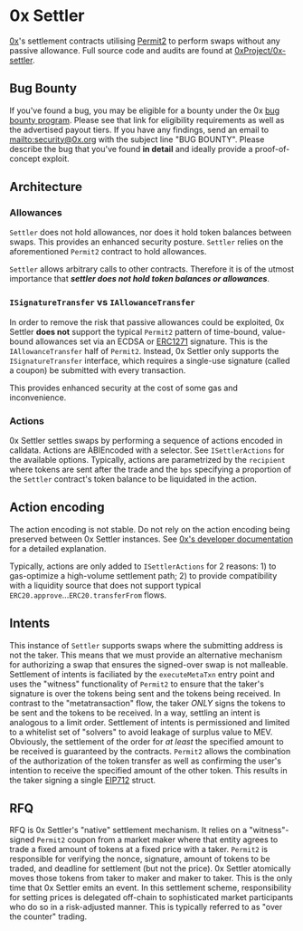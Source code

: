 # 0x Settler

[0x](https://0x.org/)'s settlement contracts utilising
[Permit2](https://github.com/Uniswap/permit2) to perform swaps without any
passive allowance. Full source code and audits are found at
[0xProject/0x-settler](https://github.com/0xProject/0x-settler).

## Bug Bounty

If you've found a bug, you may be eligible for a bounty under the 0x [bug bounty
program](https://0x.org/docs/developer-resources/bounties). Please see that link
for eligibility requirements as well as the advertised payout tiers. If you have
any findings, send an email to [mailto:security@0x.org](security@0x.org) with
the subject line "BUG BOUNTY". Please describe the bug that you've found **in
detail** and ideally provide a proof-of-concept exploit.

## Architecture

### Allowances

`Settler` does not hold allowances, nor does it hold token balances between
swaps. This provides an enhanced security posture. `Settler` relies on the
aforementioned `Permit2` contract to hold allowances.

`Settler` allows arbitrary calls to other contracts. Therefore it is of the
utmost importance that _**settler does not hold token balances or allowances**_.

### `ISignatureTransfer` vs `IAllowanceTransfer`

In order to remove the risk that passive allowances could be exploited, 0x
Settler **does not** support the typical `Permit2` pattern of time-bound,
value-bound allowances set via an ECDSA or
[ERC1271](https://eips.ethereum.org/EIPS/eip-1271) signature. This is the
`IAllowanceTransfer` half of `Permit2`. Instead, 0x Settler only supports the
`ISignatureTransfer` interface, which requires a single-use signature (called a
coupon) be submitted with every transaction.

This provides enhanced security at the cost of some gas and inconvenience.

### Actions

0x Settler settles swaps by performing a sequence of actions encoded in
calldata. Actions are ABIEncoded with a selector. See `ISettlerActions` for the
available options. Typically, actions are parametrized by the `recipient` where
tokens are sent after the trade and the `bps` specifying a proportion of the
`Settler` contract's token balance to be liquidated in the action.

## Action encoding

The action encoding is not stable. Do not rely on the action encoding being
preserved between 0x Settler instances. See [0x's developer
documentation](https://0x.org/docs/developer-resources/settler) for a detailed
explanation.

Typically, actions are only added to `ISettlerActions` for 2 reasons: 1) to
gas-optimize a high-volume settlement path; 2) to provide compatibility with a
liquidity source that does not support typical
`ERC20.approve`...`ERC20.transferFrom` flows.

## Intents

This instance of `Settler` supports swaps where the submitting address is not
the taker. This means that we must provide an alternative mechanism for
authorizing a swap that ensures the signed-over swap is not
malleable. Settlement of intents is faciliated by the `executeMetaTxn` entry
point and uses the "witness" functionality of `Permit2` to ensure that the
taker's signature is over the tokens being sent and the tokens being
received. In contrast to the "metatransaction" flow, the taker *ONLY* signs the
tokens to be sent and the tokens to be received. In a way, settling an intent is
analogous to a limit order. Settlement of intents is permissioned and limited to
a whitelist set of "solvers" to avoid leakage of surplus value to
MEV. Obviously, the settlement of the order for *at least* the specified amount
to be received is guaranteed by the contracts. `Permit2` allows the combination
of the authorization of the token transfer as well as confirming the user's
intention to receive the specified amount of the other token. This results in
the taker signing a single [EIP712](https://eips.ethereum.org/EIPS/eip-712)
struct.

## RFQ

RFQ is 0x Settler's "native" settlement mechanism. It relies on a
"witness"-signed `Permit2` coupon from a market maker where that entity agrees
to trade a fixed amount of tokens at a fixed price with a taker. `Permit2` is
responsible for verifying the nonce, signature, amount of tokens to be traded,
and deadline for settlement (but not the price). 0x Settler atomically moves
those tokens from taker to maker and maker to taker. This is the only time that
0x Settler emits an event. In this settlement scheme, responsibility for setting
prices is delegated off-chain to sophisticated market participants who do so in
a risk-adjusted manner. This is typically referred to as "over the counter"
trading.
